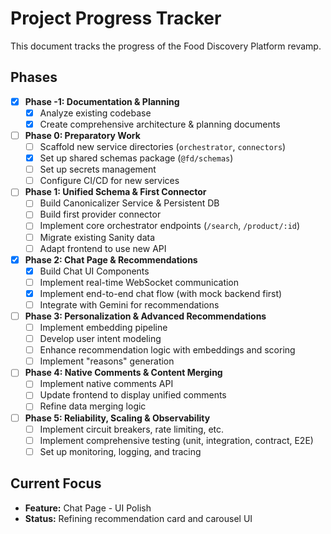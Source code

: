 # Project Progress Tracker

This document tracks the progress of the Food Discovery Platform revamp.

## Phases

- [x] **Phase -1: Documentation & Planning**
  - [x] Analyze existing codebase
  - [x] Create comprehensive architecture & planning documents

- [ ] **Phase 0: Preparatory Work**
  - [ ] Scaffold new service directories (`orchestrator`, `connectors`)
  - [x] Set up shared schemas package (`@fd/schemas`)
  - [ ] Set up secrets management
  - [ ] Configure CI/CD for new services

- [ ] **Phase 1: Unified Schema & First Connector**
  - [ ] Build Canonicalizer Service & Persistent DB
  - [ ] Build first provider connector
  - [ ] Implement core orchestrator endpoints (`/search`, `/product/:id`)
  - [ ] Migrate existing Sanity data
  - [ ] Adapt frontend to use new API

- [x] **Phase 2: Chat Page & Recommendations**
  - [x] Build Chat UI Components
  - [ ] Implement real-time WebSocket communication
  - [x] Implement end-to-end chat flow (with mock backend first)
  - [ ] Integrate with Gemini for recommendations

- [ ] **Phase 3: Personalization & Advanced Recommendations**
  - [ ] Implement embedding pipeline
  - [ ] Develop user intent modeling
  - [ ] Enhance recommendation logic with embeddings and scoring
  - [ ] Implement "reasons" generation

- [ ] **Phase 4: Native Comments & Content Merging**
  - [ ] Implement native comments API
  - [ ] Update frontend to display unified comments
  - [ ] Refine data merging logic

- [ ] **Phase 5: Reliability, Scaling & Observability**
  - [ ] Implement circuit breakers, rate limiting, etc.
  - [ ] Implement comprehensive testing (unit, integration, contract, E2E)
  - [ ] Set up monitoring, logging, and tracing

## Current Focus

- **Feature:** Chat Page - UI Polish
- **Status:** Refining recommendation card and carousel UI
